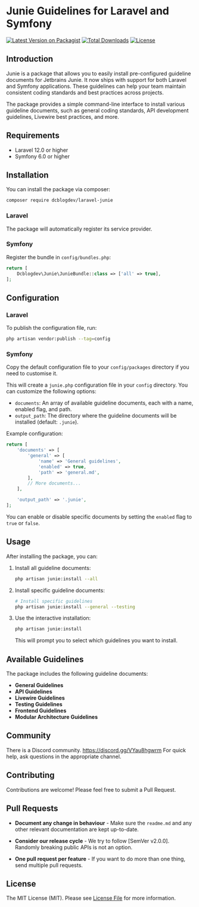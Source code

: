 # Junie Guidelines for Laravel and Symfony

[![Latest Version on Packagist](https://img.shields.io/packagist/v/dcblogdev/laravel-junie.svg?style=flat-square)](https://packagist.org/packages/dcblogdev/laravel-junie)
[![Total Downloads](https://img.shields.io/packagist/dt/dcblogdev/laravel-junie.svg?style=flat-square)](https://packagist.org/packages/dcblogdev/laravel-junie)
[![License](https://img.shields.io/packagist/l/dcblogdev/laravel-junie.svg?style=flat-square)](https://packagist.org/packages/dcblogdev/laravel-junie)

## Introduction

Junie is a package that allows you to easily install pre-configured guideline documents for Jetbrains Junie. It now ships with support for both Laravel and Symfony applications. These guidelines can help your team maintain consistent coding standards and best practices across projects.

The package provides a simple command-line interface to install various guideline documents, such as general coding standards, API development guidelines, Livewire best practices, and more.

## Requirements

- Laravel 12.0 or higher
- Symfony 6.0 or higher

## Installation

You can install the package via composer:

```bash
composer require dcblogdev/laravel-junie
```

### Laravel

The package will automatically register its service provider.

### Symfony

Register the bundle in `config/bundles.php`:

```php
return [
    Dcblogdev\Junie\JunieBundle::class => ['all' => true],
];
```

## Configuration

### Laravel

To publish the configuration file, run:

```bash
php artisan vendor:publish --tag=config
```

### Symfony

Copy the default configuration file to your `config/packages` directory if you need to customise it.


This will create a `junie.php` configuration file in your `config` directory. You can customize the following options:

- `documents`: An array of available guideline documents, each with a name, enabled flag, and path.
- `output_path`: The directory where the guideline documents will be installed (default: `.junie`).

Example configuration:

```php
return [
    'documents' => [
        'general' => [
            'name' => 'General guidelines',
            'enabled' => true,
            'path' => 'general.md',
        ],
        // More documents...
    ],

    'output_path' => '.junie',
];
```

You can enable or disable specific documents by setting the `enabled` flag to `true` or `false`.

## Usage

After installing the package, you can:

1. Install all guideline documents:
   ```bash
   php artisan junie:install --all
   ```

2. Install specific guideline documents:
   ```bash
   # Install specific guidelines
   php artisan junie:install --general --testing
   ```

3. Use the interactive installation:
   ```bash
   php artisan junie:install
   ```
   This will prompt you to select which guidelines you want to install.

## Available Guidelines

The package includes the following guideline documents:

- **General Guidelines**
- **API Guidelines**
- **Livewire Guidelines**
- **Testing Guidelines**
- **Frontend Guidelines**
- **Modular Architecture Guidelines**

## Community

There is a Discord community. https://discord.gg/VYau8hgwrm For quick help, ask questions in the appropriate channel.

## Contributing

Contributions are welcome! Please feel free to submit a Pull Request.

## Pull Requests

- **Document any change in behaviour** - Make sure the `readme.md` and any other relevant documentation are kept up-to-date.

- **Consider our release cycle** - We try to follow [SemVer v2.0.0]. Randomly breaking public APIs is not an option.

- **One pull request per feature** - If you want to do more than one thing, send multiple pull requests.

## License

The MIT License (MIT). Please see [License File](license.md) for more information.
